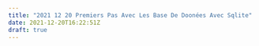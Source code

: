 ```yaml
---
title: "2021 12 20 Premiers Pas Avec Les Base De Doonées Avec Sqlite"
date: 2021-12-20T16:22:51Z
draft: true
---
```


